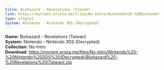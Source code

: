 ```yaml
---
title: Biohazard - Revelations (Taiwan)
link: https://myrient.erista.me/files/No-Intro/Nintendo%20-%20Nintendo%203DS%20(Decrypted)/Biohazard%20-%20Revelations%20(Taiwan).zip
type: single1
System: Nintendo - Nintendo 3DS (Decrypted)
---
```

<b>Game:</b> Biohazard - Revelations (Taiwan)<br>
<b>System:</b> Nintendo - Nintendo 3DS (Decrypted)<br>
<b>Collection:</b> No-Intro<br>
<b>Download:</b> https://myrient.erista.me/files/No-Intro/Nintendo%20-%20Nintendo%203DS%20(Decrypted)/Biohazard%20-%20Revelations%20(Taiwan).zip